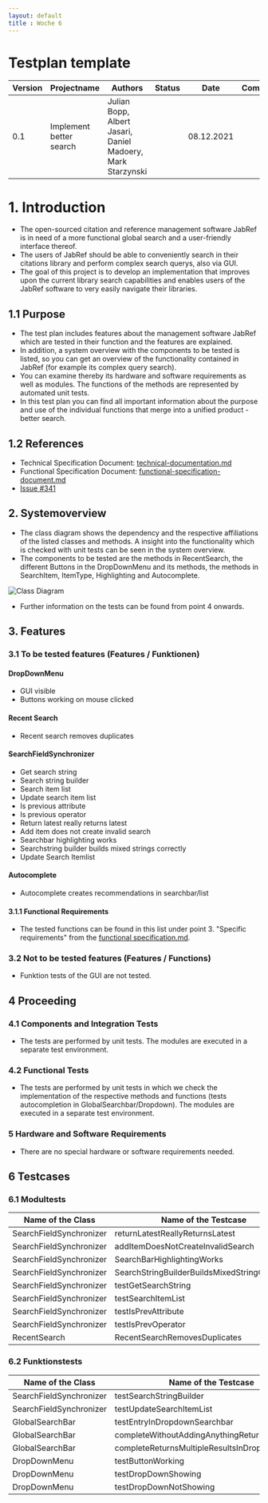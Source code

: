 ```yaml
---
layout: default
title : Woche 6
---
```

# Testplan template

| Version | Projectname | Authors  | Status | Date       | Comment |
| ------- | ----- | ------ | ----- |------------| --------- |
|  0.1    |  Implement better search   | Julian Bopp, Albert Jasari, Daniel Madoery, Mark Starzynski | | 08.12.2021 | |


# 1. Introduction

- The open-sourced citation and reference management software JabRef is in need of a more functional global search and a user-friendly interface thereof.
- The users of JabRef should be able to conveniently search in their citations library and perform complex search querys, also via GUI.
- The goal of this project is to develop an implementation that improves upon the current library search capabilities and enables users of the JabRef software to very easily navigate their libraries. 

## 1.1 Purpose

- The test plan includes features about the management software JabRef which are tested in their function and the features are explained.
- In addition, a system overview with the components to be tested is listed, so you can get an overview of the functionality contained in JabRef (for example its complex query search).
- You can examine thereby its hardware and software requirements as well as modules. The functions of the methods are represented by automated unit tests.
- In this test plan you can find all important information about the purpose and use of the individual functions that merge into a unified product - better search.

## 1.2 References

- Technical Specification Document: [technical-documentation.md](https://github.com/josphstar/jabref/blob/designdoc/docs/sweng/technical-documentation.md)
- Functional Specification Document: [functional-specification-document.md](https://github.com/josphstar/jabref/blob/designdoc/docs/sweng/functional-specification-document.md)
- [Issue #341](https://github.com/koppor/jabref/issues/341)

## 2. Systemoverview

- The class diagram shows the dependency and the respective affiliations of the listed classes and methods. A insight into the functionality which is checked with unit tests can be seen in the system overview.
- The components to be tested are the methods in RecentSearch, the different Buttons in the DropDownMenu and its methods, the methods in SearchItem, ItemType, Highlighting and Autocomplete.

![Class Diagram](/w3-UML/out/w3-UML/better-search/class-diagram.png "class-diagram.png") 

- Further information on the tests can be found from point 4 onwards.

## 3. Features

### 3.1 To be tested features (Features / Funktionen)

#### DropDownMenu

- GUI visible
- Buttons working on mouse clicked

#### Recent Search

- Recent search removes duplicates

#### SearchFieldSynchronizer

- Get search string
- Search string builder
- Search item list
- Update search item list
- Is previous attribute
- Is previous operator
- Return latest really returns latest
- Add item does not create invalid search
- Searchbar highlighting works
- Searchstring builder builds mixed strings correctly
- Update Search Itemlist

#### Autocomplete

- Autocomplete creates recommendations in searchbar/list

#### 3.1.1 Functional Requirements

- The tested functions can be found in this list under point 3. "Specific requirements" from the [functional specification.md](https://github.com/josphstar/jabref/blob/designdoc/docs/sweng/functional-specification-document.md).


### 3.2 Not to be tested features (Features / Functions)

- Funktion tests of the GUI are not tested.

## 4 Proceeding

### 4.1 Components and Integration Tests

- The tests are performed by unit tests. The modules are executed in a separate test environment.

### 4.2 Functional Tests

- The tests are performed by unit tests in which we check the implementation of the respective methods and functions (tests autocompletion in GlobalSearchbar/Dropdown).
  The modules are executed in a separate test environment.

### 5 Hardware and Software Requirements

- There are no special hardware or software requirements needed.

## 6 Testcases

### 6.1 Modultests

| Name of the Class | Name of the Testcase                   | Status |
| ------- |----------------------------------------| -----|
| SearchFieldSynchronizer | returnLatestReallyReturnsLatest        | |
| SearchFieldSynchronizer | addItemDoesNotCreateInvalidSearch      | |
| SearchFieldSynchronizer | SearchBarHighlightingWorks             | |
| SearchFieldSynchronizer | SearchStringBuilderBuildsMixedStringCorrectly | |
| SearchFieldSynchronizer | testGetSearchString                    | |
| SearchFieldSynchronizer | testSearchItemList                     | |
| SearchFieldSynchronizer | testIsPrevAttribute                    | |
| SearchFieldSynchronizer | testIsPrevOperator                     | |
| RecentSearch | RecentSearchRemovesDuplicates          | |



### 6.2 Funktionstests

| Name of the Class |  Name of the Testcase | Status | 
| ------- | ----- | ----- |
| SearchFieldSynchronizer | testSearchStringBuilder | | 
| SearchFieldSynchronizer | testUpdateSearchItemList | | 
| GlobalSearchBar | testEntryInDropdownSearchbar             | |
| GlobalSearchBar | completeWithoutAddingAnythingReturnsSomething | |
| GlobalSearchBar | completeReturnsMultipleResultsInDropdown | |
| DropDownMenu | testButtonWorking                        | |
| DropDownMenu | testDropDownShowing                      | |
| DropDownMenu | testDropDownNotShowing                   | |